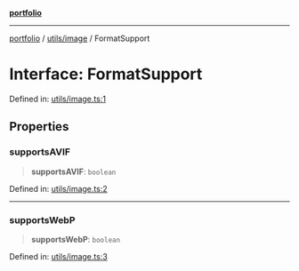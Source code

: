 [**portfolio**](../../../README.md)

***

[portfolio](../../../modules.md) / [utils/image](../README.md) / FormatSupport

# Interface: FormatSupport

Defined in: [utils/image.ts:1](https://github.com/tnorlund/Portfolio/blob/ab9ee8fd3d8b755297c6aea3a275e957a48af25e/portfolio/utils/image.ts#L1)

## Properties

### supportsAVIF

> **supportsAVIF**: `boolean`

Defined in: [utils/image.ts:2](https://github.com/tnorlund/Portfolio/blob/ab9ee8fd3d8b755297c6aea3a275e957a48af25e/portfolio/utils/image.ts#L2)

***

### supportsWebP

> **supportsWebP**: `boolean`

Defined in: [utils/image.ts:3](https://github.com/tnorlund/Portfolio/blob/ab9ee8fd3d8b755297c6aea3a275e957a48af25e/portfolio/utils/image.ts#L3)
